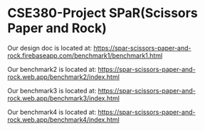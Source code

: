 # CSE380-Project SPaR(Scissors Paper and Rock)

Our design doc is located at: https://spar-scissors-paper-and-rock.firebaseapp.com/benchmark1/benchmark1.html

Our benchmark2 is located at: https://spar-scissors-paper-and-rock.web.app/benchmark2/index.html

Our benchmark3 is located at: https://spar-scissors-paper-and-rock.web.app/benchmark3/index.html

Our benchmark4 is located at: https://spar-scissors-paper-and-rock.web.app/benchmark4/index.html

